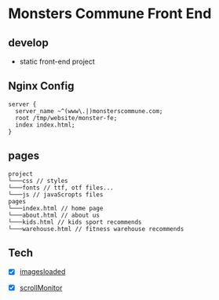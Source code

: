 # Monsters Commune Front End


## develop
- static front-end project


## Nginx Config
```
server {
  server_name ~^(www\.|)monsterscommune.com;
  root /tmp/website/monster-fe;
  index index.html;
}
```

## pages
```
project
└───css // styles
└───fonts // ttf, otf files...
└───js // javaScropts files
pages
└───index.html // home page
└───about.html // about us
└───kids.html // kids sport recommends
└───warehouse.html // fitness warehouse recommends
```

## Tech
- [x] [imagesloaded](https://imagesloaded.desandro.com/)
- [x] [scrollMonitor](https://github.com/stutrek/scrollMonitor)



